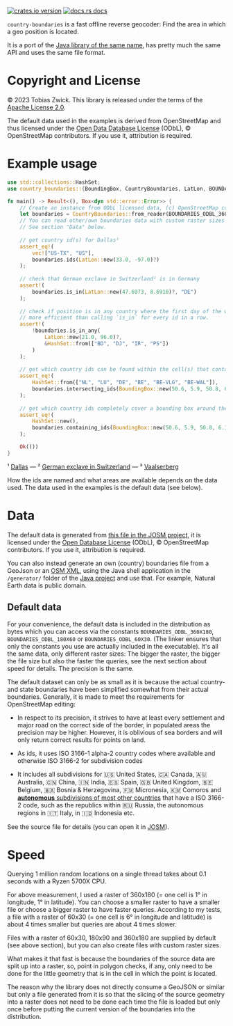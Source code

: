 [![crates.io version](https://img.shields.io/crates/v/country-boundaries.svg)](https://crates.io/crates/country-boundaries)
[![docs.rs docs](https://docs.rs/country-boundaries/badge.svg)](https://docs.rs/country-boundaries)

`country-boundaries` is a fast offline reverse geocoder:
Find the area in which a geo position is located.

It is a port of the [Java library of the same name](https://github.com/westnordost/countryboundaries/),
has pretty much the same API and uses the same file format.

# Copyright and License

© 2023 Tobias Zwick. This library is released under the terms of the [Apache License 2.0](https://www.apache.org/licenses/LICENSE-2.0).

The default data used in the examples is derived from OpenStreetMap and thus licensed under the 
[Open Data Database License](https://opendatacommons.org/licenses/odbl/) (ODbL), © OpenStreetMap contributors.
If you use it, attribution is required.

# Example usage

```rust
use std::collections::HashSet;
use country_boundaries::{BoundingBox, CountryBoundaries, LatLon, BOUNDARIES_ODBL_360X180};

fn main() -> Result<(), Box<dyn std::error::Error>> {
    // Create an instance from ODbL licensed data, (c) OpenStreetMap contributors. Treat the value as a singleton.
    let boundaries = CountryBoundaries::from_reader(BOUNDARIES_ODBL_360X180)?;
    // You can read other/own boundaries data with custom raster sizes from other sources also from file. 
    // See section "Data" below.
    
    // get country id(s) for Dallas¹
    assert_eq!(
        vec!["US-TX", "US"],
        boundaries.ids(LatLon::new(33.0, -97.0)?)
    );
    
    // check that German exclave in Switzerland² is in Germany
    assert!(
        boundaries.is_in(LatLon::new(47.6973, 8.6910)?, "DE")
    );
    
    // check if position is in any country where the first day of the workweek is Saturday. It is
    // more efficient than calling `is_in` for every id in a row.
    assert!(
        !boundaries.is_in_any(
            LatLon::new(21.0, 96.0)?,
            &HashSet::from(["BD", "DJ", "IR", "PS"])
        )
    );
    
    // get which country ids can be found within the cell(s) that contain a bounding box around the Vaalserberg³
    assert_eq!(
        HashSet::from(["NL", "LU", "DE", "BE", "BE-VLG", "BE-WAL"]),
        boundaries.intersecting_ids(BoundingBox::new(50.6, 5.9, 50.8, 6.1)?)
    );
    
    // get which country ids completely cover a bounding box around the Vaalserberg³
    assert_eq!(
        HashSet::new(),
        boundaries.containing_ids(BoundingBox::new(50.6, 5.9, 50.8, 6.1)?)
    );

    Ok(())
}
```

¹ [Dallas](https://www.openstreetmap.org?mlat=32.7816&mlon=-96.7954) —
² [German exclave in Switzerland](https://www.openstreetmap.org?mlat=47.6973&mlon=8.6803) —
³ [Vaalserberg](https://www.openstreetmap.org/?mlat=50.754722&mlon=6.020833)

How the ids are named and what areas are available depends on the data used. The data used in
the examples is the default data (see below).

# Data

The default data is generated from 
[this file in the JOSM project](https://josm.openstreetmap.de/export/HEAD/josm/trunk/resources/data/boundaries.osm),
it is licensed under the [Open Database License](https://opendatacommons.org/licenses/odbl/) (ODbL),
© OpenStreetMap contributors. If you use it, attribution is required.

You can also instead generate an own (country) boundaries file from a GeoJson or an
[OSM XML](https://wiki.openstreetmap.org/wiki/OSM_XML), using the Java shell application in the
`/generator/` folder of the [Java project](https://github.com/westnordost/countryboundaries) and use that. For example, 
Natural Earth data is public domain.

## Default data
For your convenience, the default data is included in the distribution as bytes which you can access via the constants
`BOUNDARIES_ODBL_360X180`, `BOUNDARIES_ODBL_180X60` or `BOUNDARIES_ODBL_60X30`. (The linker ensures that only the
constants you use are actually included in the executable). 
It's all the same data, only different 
raster sizes: The bigger the raster, the bigger the file size but also the faster the queries, see the next section 
about speed for details. The precision is the same.

The default dataset can only be as small as it is because the actual country- and state boundaries have
been simplified somewhat from their actual boundaries. Generally, it is made to meet the requirements for OpenStreetMap 
editing:

- In respect to its precision, it strives to have at least every settlement and major road on
  the correct side of the border, in populated areas the precision may be higher. However, it is
  oblivious of sea borders and will only return correct results for points on land.

- As ids, it uses ISO 3166-1 alpha-2 country codes where available and otherwise ISO 3166-2 for
  subdivision codes
  
- It includes all subdivisions for 🇺🇸 United States, 🇨🇦 Canada, 🇦🇺 Australia, 🇨🇳 China, 🇮🇳 India, 🇪🇸 Spain, 🇬🇧 United Kingdom, 
  🇧🇪 Belgium, 🇧🇦 Bosnia & Herzegovina, 🇫🇲 Micronesia, 🇰🇲 Comoros and 
  [**autonomous** subdivisions of most other countries](https://en.wikipedia.org/wiki/List_of_autonomous_areas_by_country) 
  that have a ISO 3166-2 code, such as the republics within 🇷🇺 Russia, the autonomous regions in 🇮🇹 Italy, in 🇮🇩 Indonesia etc.


See the source file for details (you can open it in [JOSM](https://josm.openstreetmap.de/)).

# Speed

Querying 1 million random locations on a single thread takes about 0.1 seconds with a Ryzen 5700X CPU. 

For above measurement, I used a raster of 360x180 (= one cell is 1° in longitude, 1° in latitude). You can choose a smaller 
raster to have a smaller file or choose a bigger raster to have faster queries. According to my tests, a file with a 
raster of 60x30 (= one cell is 6° in longitude and latitude) is about 4 times smaller but queries are about 4 times 
slower.

Files with a raster of 60x30, 180x90 and 360x180 are supplied by default (see above section), but you can also create
files with custom raster sizes.

What makes it that fast is because the boundaries of the source data are split up into a raster, so, point in polygon
checks, if any, only need to be done for the little geometry that is in the cell in which the point is located.

The reason why the library does not directly consume a GeoJSON or similar but only a file generated from it is so that 
the slicing of the source geometry into a raster does not need to be done each time the file is loaded but only once 
before putting the current version of the boundaries into the distribution.